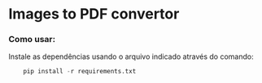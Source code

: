 # Images to PDF convertor

### Como usar:
<span>Instale as dependências usando o arquivo indicado através do comando:</span>
```python
    pip install -r requirements.txt
```